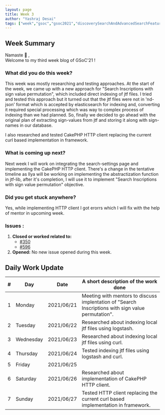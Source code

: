 ```yaml
---
layout: page
title: Week 3
author: "Yashraj Desai"
tags: ["week","gsoc","gsoc2021","discoverySearchAndAdvancedSearchFeatures","week#3","eval#1"]
---
```


## Week Summary

Namaste 🙏 ,    
Welcome to my third week blog of GSoC'21 !

### What did you do this week?

This week was mostly researching and testing approaches. At the start of the week, we came up with a new approach for "Search Inscriptions with sign value permutation", which included direct indexing of jtf files. I tried and tested this approach but it turned out that the jtf files were not in 'nd-json' format which is accepted by elasticsearch for indexing and, converting it required special processing which was way to complex process of indexing than we had planned. So, finally we decided to go ahead with the original plan of extracting sign-values from jtf and storing it along with sign-names in our database.

I also researched and tested CakePHP HTTP client replacing the current curl based implementation in framework.

### What is coming up next?

Next week I will work on integrating the search-settings page and implementing the CakePHP HTTP client. There's a change in the tentative timeline as Ilya will be working on implementing the abstractization function in jtf-lib, after it's completion, I will use it to implement "Search Inscriptions with sign value permutation" objective. 

### Did you get stuck anywhere?

Yes, while implementing HTTP client I got erorrs which I will fix with the help of mentor in upcoming week.

### Issues : 
1. **Closed or worked related to:**
    - [#350](https://gitlab.com/cdli/framework/-/issues/350)
    - [#596](https://gitlab.com/cdli/framework/-/issues/596)
2. **Opened:** No new issue opened during this week.

## Daily Work Update

|\#|Day|Date|A short description of the work done|  
|---	|---	|---	|---	|  
|1   	| Monday 	|   2021/06/21	| Meeting with mentors to discuss implentation of "Search Inscriptions with sign value permutation". |  
|2   	| Tuesday  	|   2021/06/22	| Researched about indexing local jtf files using logstash. |  
|3   	| Wednesday  	|  2021/06/23 	| Researched about indexing local jtf files using curl. |  
|4   	| Thursday  	|   2021/06/24	| Tested indexing jtf files using logstash and curl.  |  
|5   	| Friday  	|   2021/06/25	|  |  
|6   	| Saturday  	|  2021/06/26	| Researched about implementation of CakePHP HTTP client. |  
|7   	| Sunday  	|   2021/06/27	| Tested HTTP client replacing the current curl based implementation in framework. |  
